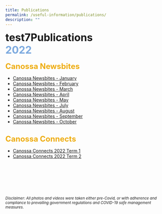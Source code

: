 ```yaml
---
title: Publications
permalink: /useful-information/publications/
description: ""
---
```

<font size="6"><b>test7Publications</b></font><br>
<font size=6 color="#7daadf"><b>2022</b></font>
<br><br>
<font size=5 color="#eeac0d"><b>Canossa Newsbites</b></font>

* [Canossa Newsbites - January](/files/Newsbites/Canossa%20Newsbites%20Jan%202022.pdf)<br>
* [Canossa Newsbites - February](/files/Newsbites/Canossa%20Newsbites%20February%202022.pdf)<br>
* [Canossa Newsbites - March](/files/Newsbites/Canossa%20Newsbites%20March%202022.pdf)<br>
* [Canossa Newsbites - April](/files/Newsbites/Canossa%20Newsbites%20April%202022.pdf)<br>
* [Canossa Newsbites - May](/files/Newsbites/Canossa%20Newsbites%20May%202022.pdf)<br>
* [Canossa Newsbites - July](/files/Newsbites/Canossa%20Newsbites%20July%202022.pdf)<br>
* [Canossa Newsbites - August](/files/Newsbites/Canossa%20Newsbites%20August%202022.pdf)<br>
* [Canossa Newsbites - September](/files/Newsbites/Canossa%20Newsbites%20September%202022.pdf)<br>
* [Canossa Newsbites - October ](/files/Newsbites/Canossa%20Newsbites%20-%20October%202022.pdf)<br><br>

<font size=5 color="#eeac0d"><b>Canossa Connects</b></font>

* [Canossa Connects 2022 Term 1](/files/Canossa%20Connects%202022%20Term%201.pdf)<br>
* [Canossa Connects 2022 Term 2](/files/Canossa%20Connects%202022%20Term%202-compressed.pdf)<br>



<br><br><br><br><br><br>
<sup><em>Disclaimer: All photos and videos were taken either pre-Covid, or with adherence and compliance to prevailing government regulations and COVID-19 safe management measures.</em></sup>